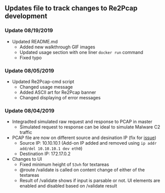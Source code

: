 ## Updates file to track changes to Re2Pcap development

### Update 08/19/2019

* Updated README.md
    - Added new walkthrough GIF images
    - Updated usage section with one liner `docker run` command
    - Fixed typo

### Update 08/05/2019

* Updated Re2Pcap-cmd script
    - Changed usage message
    - Added ASCII art for Re2Pcap banner
    - Changed displaying of error messages

### Update 08/04/2019

* Integradted simulated raw request and response to PCAP in master
    - Simulated request to response can be ideal to simulate Malware C2 traffic
* PCAP file are now on different source and desination IP (fix for [issue](https://github.com/Cisco-Talos/Re2Pcap/issues/3))
    - Source IP: 10.10.10.1 (Add-on IP added and removed using `ip addr add/del 10.10.10.1 dev eth0`) 
    - Destination IP: 172.17.0.2
* Changes to UI
    - Fixed minimum height of `53vh` for textareas
    - @route /validate is called on content change of either of the textareas
    - Result of /validate shows if input is parsable or not. UI elements are enabled and disabled based on /validate result
